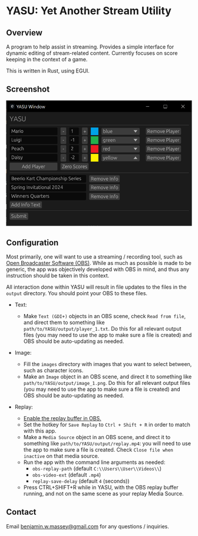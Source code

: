 # YASU: Yet Another Stream Utility

## Overview

A program to help assist in streaming. Provides a simple interface for dynamic editing of stream-related content. Currently focuses on score keeping in the context of a game.

This is written in Rust, using EGUI.

## Screenshot

![GUI example](yasu-screenshot.png)

## Configuration

Most primarily, one will want to use a streaming / recording tool, such as [Open Broadcaster Software (OBS)](https://obsproject.com). While as much as possible is made to be generic, the app was objectively developed with OBS in mind, and thus any instruction should be taken in this context.

All interaction done within YASU will result in file updates to the files in the `output` directory. You should point your OBS to these files.

- Text:
  - Make `Text (GDI+)` objects in an OBS scene, check `Read from file`, and direct them to something like `path/to/YASU/output/player_1.txt`. Do this for all relevant output files (you may need to use the app to make sure a file is created) and OBS should be auto-updating as needed.

- Image:
  - Fill the `images` directory with images that you want to select between, such as character icons.
  - Make an `Image` object in an OBS scene, and direct it to something like `path/to/YASU/output/image_1.png`. Do this for all relevant output files (you may need to use the app to make sure a file is created) and OBS should be auto-updating as needed.

- Replay:
  - [Enable the replay buffer in OBS.](https://www.nicoleven.com/how-to-enable-replay-on-your-live-stream-with-obs-studio/)
  - Set the hotkey for `Save Replay` to `Ctrl + Shift + R` in order to match with this app.
  - Make a `Media Source` object in an OBS scene, and direct it to something like `path/to/YASU/output/replay.mp4`: you will need to use the app to make sure a file is created. Check `Close file when inactive` on that media source.
  - Run the app with the command line arguments as needed:
    - `obs-replay-path` (default `C:\\Users\\User\\Videos\\`)
    - `obs-video-ext` (default `.mp4`)
    - `replay-save-delay` (default `4` (seconds))
  - Press CTRL+SHIFT+R while in YASU, with the OBS replay buffer running, and not on the same scene as your replay Media Source.

## Contact

Email benjamin.w.massey@gmail.com for any questions / inquiries.
